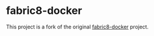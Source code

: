 fabric8-docker
==============

This project is a fork of the original <a class="btn btn-primary" href="https://github.com/fabric8io/fabric8-docker">fabric8-docker</a> project.

